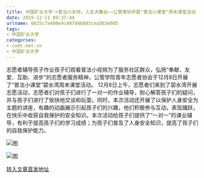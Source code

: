 ```yaml
---
title: 中国矿业大学->普法小天地，人生大舞台——公管青协开展"普法小课堂"周末课堂活动 | cumt.net.cn
date: 2019-12-11 09:37:44
urlname: 6625c7a480e9c487d4b603cea563e005
tags: 
- 中国矿业大学
categories:
- cumt.net.cn
- 中国矿业大学
---
```

志愿者辅导孩子作业孩子们观看普法小视频为了服务社区群众，弘扬“奉献、友爱、互助、进步”的志愿者服务精神，公管学院青年志愿者协会于12月8日开展了“普法小课堂”碧水湾周末课堂活动。 12月8日上午，志愿者们来到了碧水湾开展志愿活动，志愿者们对孩子们进行了一对一的作业辅导，耐心解答孩子们的疑问，并与孩子们进行了愉快地交谈和玩耍。同时，本次活动还开展了以保护人身安全为主题的讲座，有趣的动画展示引起孩子们的兴趣，他们积极参与互动，表现踊跃，在快乐中收获自我保护的安全知识。本次活动给孩子们提供了“一对一”的课业辅导，有利于提高孩子们的学习成绩；为孩子们普及了人身安全知识，提高了孩子们的自我保护能力。

![图](http://xwzx.cumt.edu.cn/_upload/article/images/ad/b0/5b30353049b8aefc20d714ca4a4a/74b8d6ce-7672-4590-911e-f3f479c0fc80.jpeg)

![图](http://xwzx.cumt.edu.cn/_upload/article/images/ad/b0/5b30353049b8aefc20d714ca4a4a/20fc7dc0-2637-46f5-a604-49d6de62721a.jpeg)

[转入文章首发地址](http://xwzx.cumt.edu.cn/72/f8/c523a553720/page.htm)